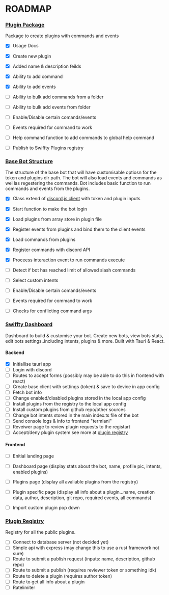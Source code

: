 # ROADMAP


### [Plugin Package](https://github.com/Swiffty-Bot/Plugin-Builder)
Package to create plugins with commands and events
- [X] Usage Docs
- [X] Create new plugin
- [X] Added name & description feilds
- [X] Ability to add command
- [X] Ability to add events
- [ ] Ability to bulk add commands from a folder
- [ ] Ability to bulk add events from folder
- [ ] Enable/Disable certain comands/events
- [ ] Events required for command to work
- [ ] Help command function to add commands to global help command
- [ ] Publish to Swiffty Plugins registry



### [Base Bot Structure](https://github.com/Swiffty-Bot/Base-Bot)
The structure of the base bot that will have customisable optiosn for the token and plugins dir path. The bot will also load events and commands as wel las regestering the commands. Bot includes basic function to run commands and events from the plugins.
- [X] Class extend of [discord.js client](https://discord.js.org/docs/packages/discord.js/14.14.1/Client:Class) with token and plugin inputs
- [X] Start function to make the bot login
- [X] Load plugins from array store in plugin file
- [X] Register events from plugins and bind them to the client events
- [X] Load commands from plugins
- [X] Register commands with discord API
- [X] Proceess interaction event to run commands execute
- [ ] Detect if bot has reached limit of allowed slash commands
- [ ] Select custom intents
- [ ] Enable/Disable certain comands/events
- [ ] Events required for command to work
- [ ] Checks for conflicting command args


### [Swiffty Dashboard](https://github.com/Swiffty-Bot/Swiffty-Dashboard)
Dashboard to build & customise your bot. Create new bots, view bots stats, edit bots settings..including intents, plugins & more. Built with Tauri & React.
#### Backend
- [X] Initiallise tauri app
- [ ] Login with discord
- [ ] Routes to accept forms (possibly may be able to do this in frontend with react)
- [ ] Create base client with settings (token) & save to device in app config
- [ ] Fetch bot info
- [ ] Change enabled/disabled plugins stored in the local app config
- [ ] Install plugins from the registry to the local app config
- [ ] Install custom plugins from github repo/other sources
- [ ] Change bot intents stored in the main index.ts file of the bot
- [ ] Send console logs & info to frontend "termianl"
- [ ] Reveiwer page to review plugin requests to the registart
- [ ] Accept/deny plugin system see more at [plugin registry](https://github.com/Swiffty-Bot/Plugin-Registry)
#### Frontend
- [ ] Enitial landing page
- [ ] Dashboard page (display stats about the bot, name, profile pic, intents, enabled plugins)
- [ ] Plugins page (display all avaliable plugins from the registry)
- [ ] Plugin specific page (display all info about a plugin...name, creation data, author, description, git repo, required events, all commands)
- [ ] Import custom plugin pop down


### [Plugin Registry](https://github.com/Swiffty-Bot/Plugin-Registry)
Registry for all the public plugins.
- [ ] Connect to database server (not decided yet)
- [ ] Simple api with express (may change this to use a rust framework not sure)
- [ ] Route to submit a publish request (inputs: name, description, github repo)
- [ ] Route to submit a publish (requires reviewer token or something idk)
- [ ] Route to delete a plugin (requires author token)
- [ ] Route to get all info about a plugin
- [ ] Ratelimiter
